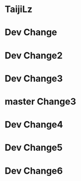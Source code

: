 # TaijiLz

# Dev Change


# Dev Change2


# Dev Change3

# master Change3

# Dev Change4 

# Dev Change5

# Dev Change6